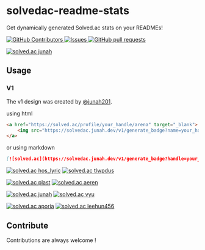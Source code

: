 # solvedac-readme-stats

Get dynamically generated Solved.ac stats on your READMEs!

<p>
    <a href="https://github.com/junah201/solvedac-readme-stats/graphs/contributors">
        <img alt="GitHub Contributors" src="https://img.shields.io/github/contributors/junah201/solvedac-readme-stats" />
    </a>
    <a href="https://github.com/junah201/solvedac-readme-stats/issues">
        <img alt="Issues" src="https://img.shields.io/github/issues/junah201/solvedac-readme-stats?color=0088ff" />
    </a>
    <a href="https://github.com/junah201/solvedac-readme-stats/pulls">
        <img alt="GitHub pull requests" src="https://img.shields.io/github/issues-pr/junah201/solvedac-readme-stats?color=0088ff" />
    </a>
</p>

[![solved.ac junah](https://solvedac.junah.dev/v1/generate_badge?handle=junah)](https://solved.ac/profile/junah/arena)

## Usage

### V1

The v1 design was created by [@junah201](https://github.com/junah201).

using html

```html
<a href="https://solved.ac/profile/your_handle/arena" target="_blank">
	<img src="https://solvedac.junah.dev/v1/generate_badge?name=your_handle" />
</a>
```

or using markdown

```markdown
[![solved.ac](https://solvedac.junah.dev/v1/generate_badge?handle=your_handle)](https://solved.ac/profile/your_handle/arena)
```

[![solved.ac hos_lyric](https://solvedac.junah.dev/v1/generate_badge?handle=hos_lyric)](https://solved.ac/profile/hos_lyric/arena)
[![solved.ac tlwpdus](https://solvedac.junah.dev/v1/generate_badge?handle=tlwpdus)](https://solved.ac/profile/tlwpdus/arena)

[![solved.ac plast](https://solvedac.junah.dev/v1/generate_badge?handle=plast)](https://solved.ac/profile/plast/arena)
[![solved.ac aeren](https://solvedac.junah.dev/v1/generate_badge?handle=aeren)](https://solved.ac/profile/aeren/arena)

[![solved.ac junah](https://solvedac.junah.dev/v1/generate_badge?handle=junah)](https://solved.ac/profile/junah/arena)
[![solved.ac vyu](https://solvedac.junah.dev/v1/generate_badge?handle=vyu)](https://solved.ac/profile/vyu/arena)

[![solved.ac aporia](https://solvedac.junah.dev/v1/generate_badge?handle=aporia)](https://solved.ac/profile/aporia/arena)
[![solved.ac leehun456](https://solvedac.junah.dev/v1/generate_badge?handle=leehun456)](https://solved.ac/profile/leehun456/arena)

## Contribute

Contributions are always welcome !
